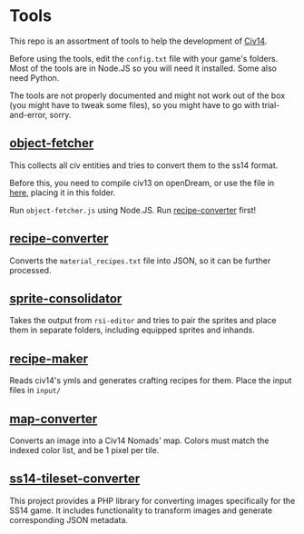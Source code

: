 # Tools

This repo is an assortment of tools to help the development of [Civ14](https://github.com/Civ13/civ14).

Before using the tools, edit the `config.txt` file with your game's folders. Most of the tools are in Node.JS so you will need it installed. Some also need Python.

The tools are not properly documented and might not work out of the box (you might have to tweak some files), so you might have to go with trial-and-error, sorry.

## [object-fetcher](https://github.com/Civ13/civ14-tools/tree/master/object-fetcher)

This collects all civ entities and tries to convert them to the ss14 format.

Before this, you need to compile civ13 on openDream, or use the file in [here](https://github.com/Civ13/Civ13/blob/opendream/civ13.json), placing it in this folder.

Run `object-fetcher.js` using Node.JS. Run [recipe-converter](https://github.com/Civ13/civ14-tools/tree/master/recipe-converter) first!

## [recipe-converter](https://github.com/Civ13/civ14-tools/tree/master/recipe-converter)

Converts the `material_recipes.txt` file into JSON, so it can be further processed.

## [sprite-consolidator](https://github.com/Civ13/civ14-tools/tree/master/sprite-consolidator)

Takes the output from `rsi-editor` and tries to pair the sprites and place them in separate folders, including equipped sprites and inhands.

## [recipe-maker](https://github.com/Civ13/civ14-tools/tree/master/recipe-maker)

Reads civ14's ymls and generates crafting recipes for them.
Place the input files in `input/`

## [map-converter](https://github.com/Civ13/civ14-tools/tree/master/map-converter)

Converts an image into a Civ14 Nomads' map. Colors must match the indexed color list, and be 1 pixel per tile.

## [ss14-tileset-converter](https://github.com/Civ13/SS14TilesetConverter)

This project provides a PHP library for converting images specifically for the SS14 game. It includes functionality to transform images and generate corresponding JSON metadata.
